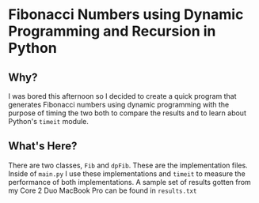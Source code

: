 Fibonacci Numbers using Dynamic Programming and Recursion in Python
=====================================================================

Why?
----
I was bored this afternoon so I decided to create a quick program that
generates Fibonacci numbers using dynamic programming with the purpose 
of timing the two both to compare the results and to learn about
Python's `timeit` module.

What's Here?
-------------
There are two classes, `Fib` and `dpFib`. These are the implementation
files. Inside of `main.py` I use these implementations and `timeit` to 
measure the performance of both implementations. A sample set of results
gotten from my Core 2 Duo MacBook Pro can be found in `results.txt`
